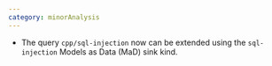 ```yaml
---
category: minorAnalysis
---
```

* The query `cpp/sql-injection` now can be extended using the `sql-injection` Models as Data (MaD) sink kind.